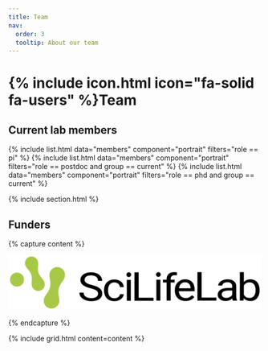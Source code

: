 ```yaml
---
title: Team
nav:
  order: 3
  tooltip: About our team
---
```


# {% include icon.html icon="fa-solid fa-users" %}Team

## Current lab members


{% include list.html data="members" component="portrait" filters="role == pi" %}
{% include list.html data="members" component="portrait" filters="role == postdoc and group == current" %}
{% include list.html data="members" component="portrait" filters="role == phd and group == current" %}

{% include section.html %}

## Funders

{% capture content %}

[![SciLifeLab](/images/scilife_logo.png)](https://www.scilifelab.se/research/#fellows)


{% endcapture %}

{% include grid.html  content=content %}


